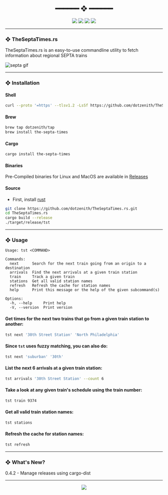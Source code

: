 <h2 align="center"> ━━━━━━  ❖  ━━━━━━ </h2>

<!-- BADGES -->
<div align="center">
   <p></p>
   
   <img src="https://img.shields.io/github/stars/dotzenith/TheSeptaTimes.rs?color=F8BD96&labelColor=302D41&style=for-the-badge">   

   <img src="https://img.shields.io/github/forks/dotzenith/TheSeptaTimes.rs?color=DDB6F2&labelColor=302D41&style=for-the-badge">   

   <img src="https://img.shields.io/github/repo-size/dotzenith/TheSeptaTimes.rs?color=ABE9B3&labelColor=302D41&style=for-the-badge">
   
   <img src="https://img.shields.io/github/commit-activity/y/dotzenith/TheSeptaTimes.rs?color=96CDFB&labelColor=302D41&style=for-the-badge&label=COMMITS"/>
   <br>
</div>

<p/>

---

### ❖ TheSeptaTimes.rs

TheSeptaTimes.rs is an easy-to-use commandline utility to fetch information about regional SEPTA trains

  <img src="https://github.com/dotzenith/dotzenith/blob/main/assets/TheSeptaTimes/septa.gif" alt="septa gif">

---

### ❖ Installation

#### Shell
```sh
curl --proto '=https' --tlsv1.2 -LsSf https://github.com/dotzenith/TheSeptaTimes.rs/releases/latest/download/the-septa-times-installer.sh | sh
```

#### Brew
```sh
brew tap dotzenith/tap
brew install the-septa-times
```

#### Cargo
```sh
cargo install the-septa-times
```

#### Binaries
Pre-Compiled binaries for Linux and MacOS are available in [Releases](https://github.com/dotzenith/TheSeptaTimes.rs/releases)

#### Source
- First, install [rust](https://rustup.rs/)
```sh
git clone https://github.com/dotzenith/TheSeptaTimes.rs.git
cd TheSeptaTimes.rs
cargo build --release
./target/release/tst
```

---

### ❖ Usage

```
Usage: tst <COMMAND>

Commands:
  next      Search for the next train going from an origin to a destination
  arrivals  Find the next arrivals at a given train station
  train     Track a given train
  stations  Get all valid station names
  refresh   Refresh the cache for station names
  help      Print this message or the help of the given subcommand(s)

Options:
  -h, --help     Print help
  -V, --version  Print version
```

#### Get times for the next two trains that go from a given train station to another:
```sh
tst next '30th Street Station' 'North Philadelphia'
```

#### Since `tst` uses fuzzy matching, you can also do:
```sh
tst next 'suburban' '30th'
```

#### List the next 6 arrivals at a given train station:
```sh
tst arrivals '30th Street Station' --count 6
```

#### Take a look at any given train's schedule using the train number:
```sh
tst train 9374
```

#### Get all valid train station names:
```sh
tst stations
```

#### Refresh the cache for station names:
```sh
tst refresh
```

---

### ❖ What's New? 
0.4.2 - Manage releases using cargo-dist

---

<div align="center">

   <img src="https://img.shields.io/static/v1.svg?label=License&message=MIT&color=F5E0DC&labelColor=302D41&style=for-the-badge">

</div>
